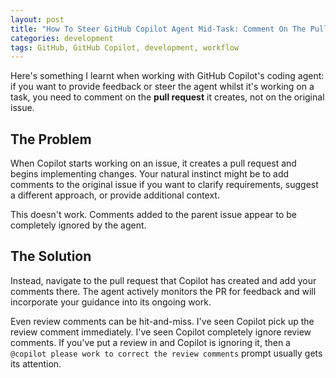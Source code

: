 ```yaml
---
layout: post
title: "How To Steer GitHub Copilot Agent Mid-Task: Comment On The Pull Request, Not The Issue"
categories: development
tags: GitHub, GitHub Copilot, development, workflow
---
```


Here's something I learnt when working with GitHub Copilot's coding agent: if you want to provide feedback or steer the agent whilst it's working on a task, you need to comment on the **pull request** it creates, not on the original issue.

## The Problem

When Copilot starts working on an issue, it creates a pull request and begins implementing changes. Your natural instinct might be to add comments to the original issue if you want to clarify requirements, suggest a different approach, or provide additional context. 

This doesn't work. Comments added to the parent issue appear to be completely ignored by the agent.

## The Solution

Instead, navigate to the pull request that Copilot has created and add your comments there. The agent actively monitors the PR for feedback and will incorporate your guidance into its ongoing work.

Even review comments can be hit-and-miss. I've seen Copilot pick up the review comment immediately. I've seen Copilot completely ignore review comments. If you've put a review in and Copilot is ignoring it, then a `@copilot please work to correct the review comments` prompt usually gets its attention.

